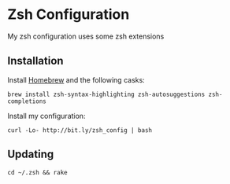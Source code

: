 # Zsh Configuration

My zsh configuration uses some zsh extensions

## Installation

Install [Homebrew](https://brew.sh/) and the following casks:

    brew install zsh-syntax-highlighting zsh-autosuggestions zsh-completions

Install my configuration:

    curl -Lo- http://bit.ly/zsh_config | bash

## Updating

    cd ~/.zsh && rake
